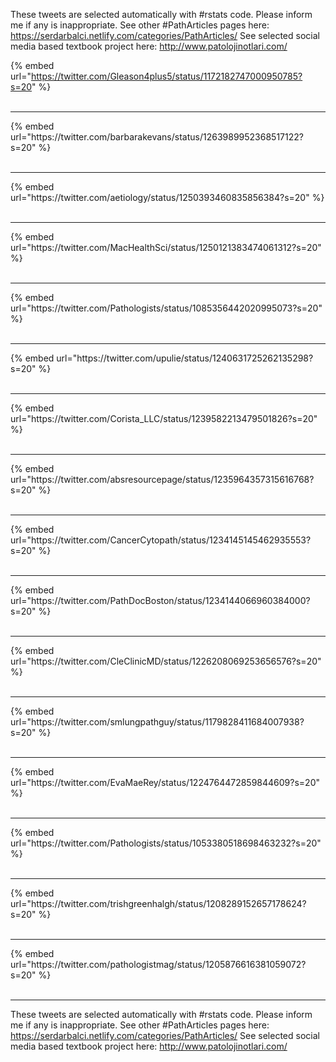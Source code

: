 

These tweets are selected automatically with #rstats code. Please inform me if any is inappropriate.
See other #PathArticles pages here: https://serdarbalci.netlify.com/categories/PathArticles/ 
See selected social media based textbook project here: http://www.patolojinotlari.com/

{% embed url="https://twitter.com/Gleason4plus5/status/1172182747000950785?s=20" %}<br>
<br>
<hr>
{% embed url="https://twitter.com/barbarakevans/status/1263989952368517122?s=20" %}<br>
<br>
<hr>
{% embed url="https://twitter.com/aetiology/status/1250393460835856384?s=20" %}<br>
<br>
<hr>
{% embed url="https://twitter.com/MacHealthSci/status/1250121383474061312?s=20" %}<br>
<br>
<hr>
{% embed url="https://twitter.com/Pathologists/status/1085356442020995073?s=20" %}<br>
<br>
<hr>
{% embed url="https://twitter.com/upulie/status/1240631725262135298?s=20" %}<br>
<br>
<hr>
{% embed url="https://twitter.com/Corista_LLC/status/1239582213479501826?s=20" %}<br>
<br>
<hr>
{% embed url="https://twitter.com/absresourcepage/status/1235964357315616768?s=20" %}<br>
<br>
<hr>
{% embed url="https://twitter.com/CancerCytopath/status/1234145145462935553?s=20" %}<br>
<br>
<hr>
{% embed url="https://twitter.com/PathDocBoston/status/1234144066960384000?s=20" %}<br>
<br>
<hr>
{% embed url="https://twitter.com/CleClinicMD/status/1226208069253656576?s=20" %}<br>
<br>
<hr>
{% embed url="https://twitter.com/smlungpathguy/status/1179828411684007938?s=20" %}<br>
<br>
<hr>
{% embed url="https://twitter.com/EvaMaeRey/status/1224764472859844609?s=20" %}<br>
<br>
<hr>
{% embed url="https://twitter.com/Pathologists/status/1053380518698463232?s=20" %}<br>
<br>
<hr>
{% embed url="https://twitter.com/trishgreenhalgh/status/1208289152657178624?s=20" %}<br>
<br>
<hr>
{% embed url="https://twitter.com/pathologistmag/status/1205876616381059072?s=20" %}<br>
<br>
<hr>


These tweets are selected automatically with #rstats code. Please inform me if any is inappropriate.
See other #PathArticles pages here: https://serdarbalci.netlify.com/categories/PathArticles/ 
See selected social media based textbook project here: http://www.patolojinotlari.com/
